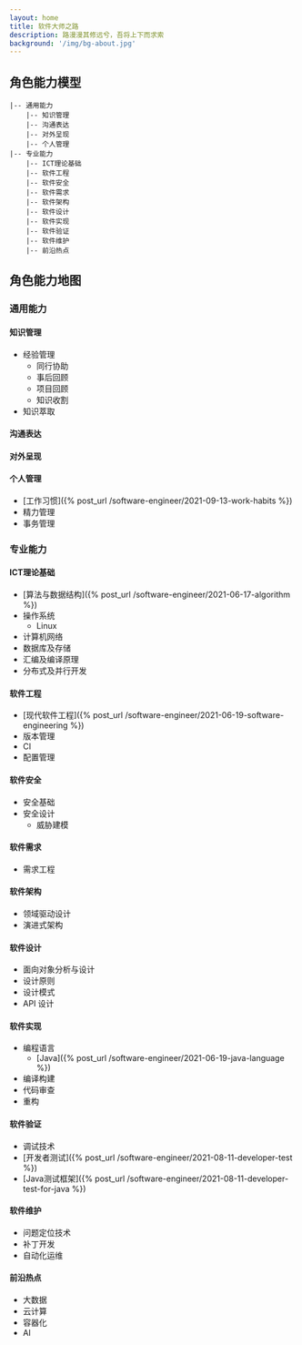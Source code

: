 ```yaml
---
layout: home
title: 软件大师之路
description: 路漫漫其修远兮，吾将上下而求索
background: '/img/bg-about.jpg'
---
```


## 角色能力模型

```
|-- 通用能力
    |-- 知识管理
    |-- 沟通表达
    |-- 对外呈现
    |-- 个人管理
|-- 专业能力
    |-- ICT理论基础
    |-- 软件工程
    |-- 软件安全
    |-- 软件需求
    |-- 软件架构
    |-- 软件设计
    |-- 软件实现
    |-- 软件验证
    |-- 软件维护
    |-- 前沿热点
```

## 角色能力地图

### 通用能力

#### 知识管理

- 经验管理
  - 同行协助
  - 事后回顾
  - 项目回顾
  - 知识收割
- 知识萃取

#### 沟通表达

#### 对外呈现

#### 个人管理

- [工作习惯]({% post_url /software-engineer/2021-09-13-work-habits %})
- 精力管理
- 事务管理

### 专业能力

#### ICT理论基础

- [算法与数据结构]({% post_url /software-engineer/2021-06-17-algorithm %})
- 操作系统
  - Linux
- 计算机网络
- 数据库及存储
- 汇编及编译原理
- 分布式及并行开发

#### 软件工程

- [现代软件工程]({% post_url /software-engineer/2021-06-19-software-engineering %})
- 版本管理
- CI
- 配置管理

#### 软件安全

- 安全基础
- 安全设计
  - 威胁建模

#### 软件需求

- 需求工程

#### 软件架构

- 领域驱动设计
- 演进式架构

#### 软件设计

- 面向对象分析与设计
- 设计原则
- 设计模式
- API 设计

#### 软件实现
  
- 编程语言
  - [Java]({% post_url /software-engineer/2021-06-19-java-language %})
- 编译构建
- 代码审查
- 重构

#### 软件验证

- 调试技术
- [开发者测试]({% post_url /software-engineer/2021-08-11-developer-test %})
- [Java测试框架]({% post_url /software-engineer/2021-08-11-developer-test-for-java %})

#### 软件维护

- 问题定位技术
- 补丁开发
- 自动化运维

#### 前沿热点

- 大数据
- 云计算
- 容器化
- AI
